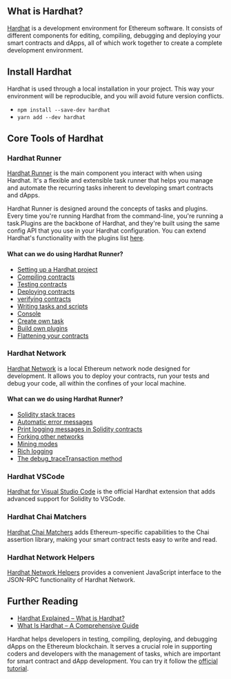 ## What is Hardhat?

[Hardhat](https://hardhat.org/) is a development environment for Ethereum software. It consists of different components for editing, compiling, debugging and deploying your smart contracts and dApps, all of which work together to create a complete development environment.

## Install Hardhat

Hardhat is used through a local installation in your project. This way your environment will be reproducible, and you will avoid future version conflicts.

- `npm install --save-dev hardhat`
- `yarn add --dev hardhat`

## Core Tools of Hardhat

### Hardhat Runner

[Hardhat Runner](https://hardhat.org/hardhat-runner/docs/getting-started#overview) is the main component you interact with when using Hardhat. It's a flexible and extensible task runner that helps you manage and automate the recurring tasks inherent to developing smart contracts and dApps.

Hardhat Runner is designed around the concepts of tasks and plugins. Every time you're running Hardhat from the command-line, you're running a task.Plugins are the backbone of Hardhat, and they're built using the same config API that you use in your Hardhat configuration. You can extend Hardhat's functionality with the plugins list [here](https://hardhat.org/hardhat-runner/plugins).

#### What can we do using Hardhat Runner?

- [Setting up a Hardhat project](https://hardhat.org/hardhat-runner/docs/guides/project-setup)
- [Compiling contracts](https://hardhat.org/hardhat-runner/docs/guides/compile-contracts)
- [Testing contracts](https://hardhat.org/hardhat-runner/docs/guides/test-contracts)
- [Deploying contracts](https://hardhat.org/hardhat-runner/docs/guides/deploying)
- [verifying contracts](https://hardhat.org/hardhat-runner/docs/guides/verifying)
- [Writing tasks and scripts](https://hardhat.org/hardhat-runner/docs/guides/tasks-and-scripts)
- [Console](https://hardhat.org/hardhat-runner/docs/guides/hardhat-console)
- [Create own task](https://hardhat.org/hardhat-runner/docs/advanced/create-task)
- [Build own plugins](https://hardhat.org/hardhat-runner/docs/advanced/building-plugins)
- [Flattening your contracts](https://hardhat.org/hardhat-runner/docs/advanced/flattening)

### Hardhat Network

[Hardhat Network](https://hardhat.org/hardhat-network/docs/overview) is a local Ethereum network node designed for development. It allows you to deploy your contracts, run your tests and debug your code, all within the confines of your local machine.

#### What can we do using Hardhat Runner?

- [Solidity stack traces](https://hardhat.org/hardhat-network/docs/overview#solidity-stack-traces)
- [Automatic error messages](https://hardhat.org/hardhat-network/docs/overview#automatic-error-messages)
- [Print logging messages in Solidity contracts](https://hardhat.org/hardhat-network/docs/overview#console.log)
- [Forking other networks](https://hardhat.org/hardhat-network/docs/guides/forking-other-networks)
- [Mining modes](https://hardhat.org/hardhat-network/docs/explanation/mining-modes)
- [Rich logging](https://hardhat.org/hardhat-network/docs/overview#logging)
- [The debug_traceTransaction method](https://hardhat.org/hardhat-network/docs/overview#the--debug_tracetransaction--method)

### Hardhat VSCode

[Hardhat for Visual Studio Code](https://hardhat.org/hardhat-vscode/docs/overview) is the official Hardhat extension that adds advanced support for Solidity to VSCode.

### Hardhat Chai Matchers

 [Hardhat Chai Matchers](https://hardhat.org/hardhat-chai-matchers/docs/overview) adds Ethereum-specific capabilities to the Chai assertion library, making your smart contract tests easy to write and read.

### Hardhat Network Helpers

 [Hardhat Network Helpers](https://hardhat.org/hardhat-network-helpers/docs/overview) provides a convenient JavaScript interface to the JSON-RPC functionality of Hardhat Network.

## Further Reading

- [Hardhat Explained – What is Hardhat?](https://moralis.io/hardhat-explained-what-is-hardhat/)
- [What Is Hardhat – A Comprehensive Guide](https://101blockchains.com/hardhat-tutorial/)

Hardhat helps developers in testing, compiling, deploying, and debugging dApps on the Ethereum blockchain. It serves a crucial role in supporting coders and developers with the management of tasks, which are important for smart contract and dApp development. You can try it follow the [official tutorial](https://hardhat.org/tutorial).


